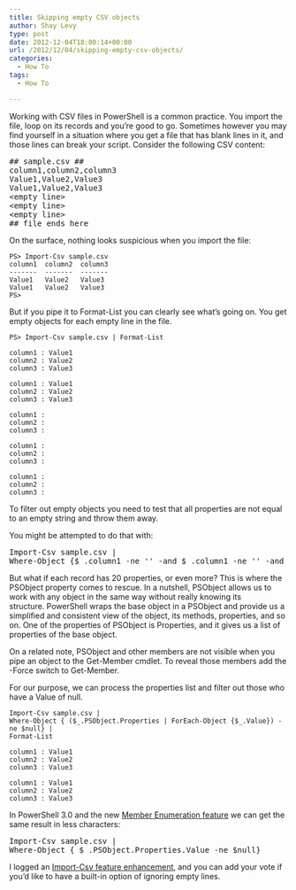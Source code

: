 ```yaml
---
title: Skipping empty CSV objects
author: Shay Levy
type: post
date: 2012-12-04T18:00:14+00:00
url: /2012/12/04/skipping-empty-csv-objects/
categories:
  - How To
tags:
  - How To

---
```

Working with CSV files in PowerShell is a common practice. You import the file, loop on its records and you&#8217;re good to go. Sometimes however you may find yourself in a situation where you get a file that has blank lines in it, and those lines can break your script. Consider the following CSV content:

<pre class="brush: powershell; title: ; notranslate" title="">## sample.csv ##
column1,column2,column3
Value1,Value2,Value3
Value1,Value2,Value3
&lt;empty line&gt;
&lt;empty line&gt;
&lt;empty line&gt;
## file ends here
</pre>

On the surface, nothing looks suspicious when you import the file:

```
PS> Import-Csv sample.csv
column1  column2  column3
-------  -------  -------
Value1   Value2   Value3
Value1   Value2   Value3
PS>
```

But if you pipe it to Format-List you can clearly see what&#8217;s going on. You get empty objects for each empty line in the file.

```
PS> Import-Csv sample.csv | Format-List

column1 : Value1
column2 : Value2
column3 : Value3

column1 : Value1
column2 : Value2
column3 : Value3

column1 :
column2 :
column3 :

column1 :
column2 :
column3 :

column1 :
column2 :
column3 :
```

To filter out empty objects you need to test that all properties are not equal to an empty string and throw them away.

You might be attempted to do that with:

<pre class="brush: powershell; title: ; notranslate" title="">Import-Csv sample.csv |
Where-Object {$_.column1 -ne '' -and $_.column1 -ne '' -and $_.column1 -ne ''}
</pre>

But what if each record has 20 properties, or even more? This is where the PSObject property comes to rescue. In a nutshell, PSObject allows us to work with any object in the same way without really knowing its structure. PowerShell wraps the base object in a PSObject and provide us a simplified and consistent view of the object, its methods, properties, and so on. One of the properties of PSObject is Properties, and it gives us a list of properties of the base object.

On a related note, PSObject and other members are not visible when you pipe an object to the Get-Member cmdlet. To reveal those members add the -Force switch to Get-Member.

For our purpose, we can process the properties list and filter out those who have a Value of null.

```
Import-Csv sample.csv |
Where-Object { ($_.PSObject.Properties | ForEach-Object {$_.Value}) -ne $null} |
Format-List

column1 : Value1
column2 : Value2
column3 : Value3

column1 : Value1
column2 : Value2
column3 : Value3
```

In PowerShell 3.0 and the new [Member Enumeration feature][1] we can get the same result in less characters:

<pre class="brush: powershell; title: ; notranslate" title="">Import-Csv sample.csv |
Where-Object { $_.PSObject.Properties.Value -ne $null}
</pre>

I logged an [Import-Csv feature enhancement,][2] and you can add your vote if you&#8217;d like to have a built-in option of ignoring empty lines.

[1]: http://blogs.msdn.com/b/powershell/archive/2012/06/14/new-v3-language-features.aspx
[2]: https://connect.microsoft.com/PowerShell/feedback/details/767851/import-csv-and-blank-lines

